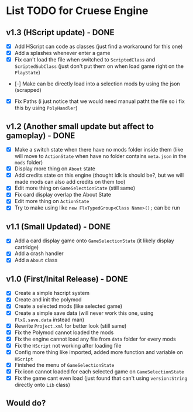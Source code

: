 # List TODO for Cruese Engine
## v1.3 (HScript update) - DONE
- [X] Add HScript can code as classes (just find a workaround for this one)
- [X] Add a splashes whenever enter a game
- [X] Fix can't load the file when switched to `ScriptedClass` and `ScriptedSubClass` (just don't put them on when load game right on the `PlayState`)
- [-] Make can be directly load into a selection mods by using the json (scrapped)
- [X] Fix Paths (i just notice that we would need manual patht the file so i fix this by using `PolyHandler`)

## v1.2 (Another small update but affect to gameplay) - DONE
- [X] Make a switch state when there have no mods folder inside them (like will move to `ActionState` when have no folder contains `meta.json` in the `mods` folder)
- [X] Display more thing on `About` state
- [X] Add credits state on this engine (thought idk is should be?, but we will made mods can also add credits on them too)
- [X] Edit more thing on `GameSelectionState` (still same)
- [X] Fix card display overlap the About State
- [X] Edit more thing on `ActionState`
- [X] Try to make using like `new FlxTypedGroup<Class Name>();` can be run

## v1.1 (Small Updated) - DONE
- [X] Add a card display game onto `GameSelectionState` (it likely display cartridge)
- [X] Add a crash handler
- [X] Add a `About` class

## v1.0 (First/Inital Release) - DONE
- [X] Create a simple hscript system
- [X] Create and init the polymod
- [X] Create a selected mods (like selected game)
- [X] Create a simple save data (will never work this one, using `FlxG.save.data` instead man)
- [X] Rewrite `Project.xml` for better look (still same)
- [X] Fix the Polymod cannot loaded the mods
- [X] Fix the engine cannot load any file from `data` folder for every mods
- [X] Fix the `HScript` not working after loading file
- [X] Config more thing like imported, added more function and variable on `HScript`
- [X] Finished the menu of `GameSelectionState`
- [X] Fix icon cannot loaded for each selected game on `GameSelectionState`
- [X] Fix the game cant even load (just found that can't using `version:String` directly onto `Lib` class)

## Would do?
